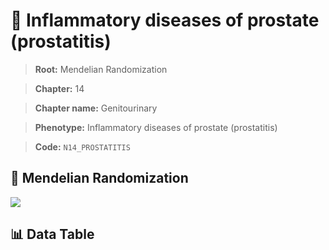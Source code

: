 # 🧪 Inflammatory diseases of prostate (prostatitis)

> **Root:** Mendelian Randomization

> **Chapter:** 14  

> **Chapter name:** Genitourinary

> **Phenotype:** Inflammatory diseases of prostate (prostatitis)  

> **Code:** `N14_PROSTATITIS`

## 🧬 Mendelian Randomization  

<img src="/MR/Figures/Forward/N14_PROSTATITIS.png"/>

## 📊 Data Table

<CsvTableMRF src="/public/MR/Data/Forward/N14_PROSTATITIS.csv"/>
